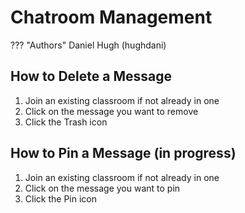 # Chatroom Management
??? "Authors"
    Daniel Hugh (hughdani)

## How to Delete a Message
1. Join an existing classroom if not already in one
2. Click on the message you want to remove
3. Click the Trash icon

## How to Pin a Message (in progress)
1. Join an existing classroom if not already in one
2. Click on the message you want to pin
3. Click the Pin icon
